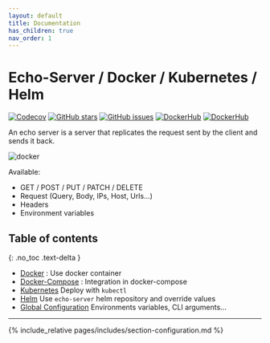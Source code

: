 ```yaml
---
layout: default
title: Documentation
has_children: true
nav_order: 1
---
```


# Echo-Server / Docker / Kubernetes / Helm

[![Codecov](https://img.shields.io/codecov/c/github/ealenn/echo-server?style=for-the-badge&logo=codecov)](https://codecov.io/gh/Ealenn/Echo-Server)
[![GitHub stars](https://img.shields.io/github/stars/Ealenn/Echo-Server?style=for-the-badge&logo=github)](https://github.com/Ealenn/Echo-Server/stargazers)
[![GitHub issues](https://img.shields.io/github/issues/Ealenn/Echo-Server?style=for-the-badge&logo=github)](https://github.com/Ealenn/Echo-Server/issues)
[![DockerHub](https://img.shields.io/docker/pulls/ealen/echo-server.svg?style=for-the-badge&logo=docker)](https://hub.docker.com/repository/docker/ealen/echo-server)
[![DockerHub](https://img.shields.io/badge/SIZE-%3C%2013%20MB-1488C6?style=for-the-badge&logo=docker)](https://hub.docker.com/repository/docker/ealen/echo-server)

An echo server is a server that replicates the request sent by the client and sends it back.

![docker](https://ealenn.github.io/Echo-Server/assets/images/docker.png)

Available:

- GET / POST / PUT / PATCH / DELETE
- Request (Query, Body, IPs, Host, Urls...)
- Headers
- Environment variables

## Table of contents

{: .no_toc .text-delta }

- [Docker](/docker.html) : Use docker container
- [Docker-Compose](/docker-compose.html) : Integration in docker-compose
- [Kubernetes](/kubernetes.html) Deploy with `kubectl`
- [Helm](/helm.html) Use `echo-server` helm repository and override values
- [Global Configuration](/configuration.html) Environments variables, CLI arguments...

---

{% include_relative pages/includes/section-configuration.md %}
